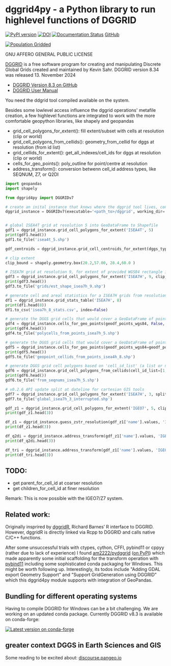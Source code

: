 # dggrid4py - a Python library to run highlevel functions of DGGRID

[![PyPI version](https://badge.fury.io/py/dggrid4py.svg)](https://badge.fury.io/py/dggrid4py) [![DOI](https://zenodo.org/badge/295495597.svg)](https://zenodo.org/badge/latestdoi/295495597) [![Documentation Status](https://readthedocs.org/projects/dggrid4py/badge/?version=latest)](https://dggrid4py.readthedocs.io/en/latest/?badge=latest) [GitHub](https://github.com/allixender/dggrid4py/)

[![Population Gridded](day-04-hexa.png)](https://twitter.com/allixender/status/1324055326111485959)

GNU AFFERO GENERAL PUBLIC LICENSE

[DGGRID](https://www.discreteglobalgrids.org/software/) is a free software program for creating and manipulating Discrete Global Grids created and maintained by Kevin Sahr. DGGRID version 8.34 was released 13. November 2024

- [DGGRID Version 8.3 on GitHub](https://github.com/sahrk/DGGRID)
- [DGGRID User Manual](https://github.com/sahrk/DGGRID/blob/d08e10d761f7bedd72a253ab1057458f339de51e/dggridManualV81b.pdf)

You need the ddgrid tool compiled available on the system.

Besides some lowlevel access influence the dggrid operations' metafile creation, a few highlevel functions are integrated to work with the more comfortable geopython libraries, like shapely and geopandas

- grid_cell_polygons_for_extent(): fill extent/subset with cells at resolution (clip or world)
- grid_cell_polygons_from_cellids(): geometry_from_cellid for dggs at resolution (from id list)
- grid_cellids_for_extent(): get_all_indexes/cell_ids for dggs at resolution (clip or world)
- cells_for_geo_points(): poly_outline for point/centre at resolution
- address_transform():  conversion betwenn cell_id address types, like SEQNUM, Z7, or Q2DI


```python
import geopandas
import shapely

from dggrid4py import DGGRIDv7

# create an inital instance that knows where the dggrid tool lives, configure temp workspace and log/stdout output
dggrid_instance = DGGRIDv7(executable='<path_to>/dggrid', working_dir='.', capture_logs=False, silent=False, tmp_geo_out_legacy=False, debug=False)


# global ISEA4T grid at resolution 5 into GeoDataFrame to Shapefile
gdf1 = dggrid_instance.grid_cell_polygons_for_extent('ISEA4T', 5)
print(gdf1.head())
gdf1.to_file('isea4t_5.shp')

gdf_centroids = dggrid_instance.grid_cell_centroids_for_extent(dggs_type='ISEA7H', resolution=4, mixed_aperture_level=None, clip_geom=None)

# clip extent
clip_bound = shapely.geometry.box(20.2,57.00, 28.4,60.0 )

# ISEA7H grid at resolution 9, for extent of provided WGS84 rectangle into GeoDataFrame to Shapefile
gdf3 = dggrid_instance.grid_cell_polygons_for_extent('ISEA7H', 9, clip_geom=est_bound)
print(gdf3.head())
gdf3.to_file('grids/est_shape_isea7h_9.shp')

# generate cell and areal statistics for a ISEA7H grids from resolution 0 to 8 (return a pandas DataFrame)
df1 = dggrid_instance.grid_stats_table('ISEA7H', 8)
print(df1.head(8))
df1.to_csv('isea7h_8_stats.csv', index=False)

# generate the DGGS grid cells that would cover a GeoDataFrame of points, return Polygons with cell IDs as GeoDataFrame
gdf4 = dggrid_instance.cells_for_geo_points(geodf_points_wgs84, False, 'ISEA7H', 5)
print(gdf4.head())
gdf4.to_file('polycells_from_points_isea7h_5.shp')

# generate the DGGS grid cells that would cover a GeoDataFrame of points, return cell IDs added as column to the points GDF
gdf5 = dggrid_instance.cells_for_geo_points(geodf_points_wgs84=geodf_points_wgs84, cell_ids_only=True, dggs_type='ISEA4H', resolution=8)
print(gdf5.head())
gdf5.to_file('geopoint_cellids_from_points_isea4h_8.shp')

# generate DGGS grid cell polygons based on 'cell_id_list' (a list or np.array of provided cell_ids)
gdf6 = dggrid_instance.grid_cell_polygons_from_cellids(cell_id_list=[1, 4, 8], 'ISEA7H', 5)
print(gdf6.head())
gdf6.to_file('from_seqnums_isea7h_5.shp')

# v0.2.6 API update split at dateline for cartesian GIS tools
gdf7 = dggrid_instance.grid_cell_polygons_for_extent('ISEA7H', 3, split_dateline=True)
gdf7.to_file('global_isea7h_3_interrupted.shp')

gdf_z1 = dggrid_instance.grid_cell_polygons_for_extent('IGEO7', 5, clip_geom=est_bound, output_address_type='Z7_STRING')
print(gdf_z1.head(3))

df_z1 = dggrid_instance.guess_zstr_resolution(gdf_z1['name'].values, 'IGEO7', input_address_type='Z7_STRING')
print(df_z1.head(3))

df_q2di = dggrid_instance.address_transform(gdf_z1['name'].values, 'IGEO7', 5, input_address_type='Z7_STRING', output_address_type='Q2DI')
print(df_q2di.head(3))

df_tri = dggrid_instance.address_transform(gdf_z1['name'].values, 'IGEO7', 5, input_address_type='Z7_STRING', output_address_type='PROJTRI')
print(df_tri.head(3))

```

## TODO:

- get parent_for_cell_id at coarser resolution
- get children_for_cell_id at finer resolution

Remark: This is now possible with the IGEO7/Z7 system.

## Related work:

Originally insprired by [dggridR](https://github.com/r-barnes/dggridR), Richard Barnes’ R interface to DGGRID. However, dggridR is directly linked via Rcpp to DGGRID and calls native C/C++ functions.

After some unsuccessful trials with ctypes, cython, CFFI, pybind11 or cppyy (rather due to lack of experience) I found [am2222/pydggrid](https://github.com/am2222/pydggrid) ([on PyPI](https://pypi.org/project/pydggrid/)) which made apparently some initial scaffolding for the transform operation with [pybind11](https://pybind11.readthedocs.io/en/master/) including some sophisticated conda packaging for Windows. This might be worth following up. Interestingly, its todos include "Adding GDAL export Geometry Support" and "Support GridGeneration using DGGRID" which this dggrid4py module supports with integration of GeoPandas.


## Bundling for different operating systems

Having to compile DGGRID for Windows can be a bit challenging. We are
working on an updated conda package. Currently DGGRID v8.3 is available on conda-forge:

[![Latest version on conda-forge](https://anaconda.org/conda-forge/dggrid/badges/version.svg)](https://anaconda.org/conda-forge/dggrid)

## greater context DGGS in Earth Sciences and GIS

Some reading to be excited about: [discourse.pangeo.io](https://discourse.pangeo.io/t/discrete-global-grid-systems-dggs-use-with-pangeo/2274)

